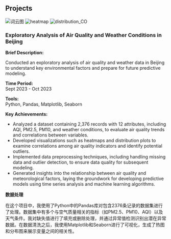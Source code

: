 ## Projects
 ![词云图](https://github.com/user-attachments/assets/26dabc18-376e-43ae-9409-b9e31bbc7a90)
 ![heatmap](https://github.com/user-attachments/assets/f374b7f8-8871-45f2-9261-82c9e9a9659a)
![distribution_CO](https://github.com/user-attachments/assets/a7cbb9b7-b721-49fb-9800-b96bdfb11225)

### Exploratory Analysis of Air Quality and Weather Conditions in Beijing

**Brief Description:** 

Conducted an exploratory analysis of air quality and weather data in Beijing to understand key environmental factors and prepare for future predictive modeling.

**Time Period:**  
Sept 2023 - Oct 2023

**Tools:**  
Python, Pandas, Matplotlib, Seaborn

**Key Achievements:**
- Analyzed a dataset containing 2,376 records with 12 attributes, including AQI, PM2.5, PM10, and weather conditions, to evaluate air quality trends and correlations between variables.
- Developed visualizations such as heatmaps and distribution plots to examine correlations among air quality indicators and identify potential outliers.
- Implemented data preprocessing techniques, including handling missing data and outlier detection, to ensure data quality for subsequent modeling.
- Generated insights into the relationship between air quality and meteorological factors, laying the groundwork for developing predictive models using time series analysis and machine learning algorithms.

**数据处理**

在这个项目中，我使用了Python中的Pandas库对包含2376条记录的数据集进行了处理。数据集中有多个与空气质量相关的指标（如PM2.5、PM10、AQI）以及天气条件。我对缺失值进行了填充或删除处理，并通过异常值检测识别出潜在异常数据。在数据清洗之后，我使用Matplotlib和Seaborn进行了可视化，生成了热图和分布图来展示变量之间的相关性。
